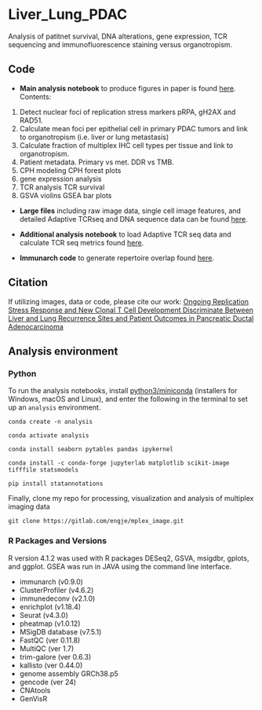 # Liver_Lung_PDAC
Analysis of patitnet survival, DNA alterations, gene expression, TCR sequencing and immunofluorescence staining versus organotropism.

## Code

- **Main analysis notebook** to produce figures in paper is found [here](https://github.com/engjen/Liver_Lung_PDAC/blob/main/20221025_PDAC_pipeline_Link.ipynb).
Contents:
1. Detect nuclear foci of replication stress markers pRPA, gH2AX and RAD51.
2. Calculate mean foci per epithelial cell in primary PDAC tumors and link to organotropism (i.e. liver or lung metastasis)
3. Calculate fraction of multiplex IHC cell types per tissue and link to organotropism.
4. Patient metadata. Primary vs met. DDR vs TMB.
5. CPH modeling CPH forest plots
6. gene expression analysis
7. TCR analysis TCR survival
8. GSVA violins GSEA bar plots

- **Large files** including raw image data, single cell image features, and detailed Adaptive TCRseq and DNA sequence data can be found [here](https://www.synapse.org/#!Synapse:syn51068458/files/).

- **Additional analysis notebook** to load Adaptive TCR seq data and calculate TCR seq metrics found [here](https://github.com/engjen/Liver_Lung_PDAC/blob/main/20231222_TCR_seq_RNA_seq_data_processing.ipynb).
- **Immunarch code** to generate repertoire overlap found [here](https://github.com/engjen/Liver_Lung_PDAC/blob/main/TCR_analysis.R).

## Citation

If utilizing images, data or code, please cite our work: [Ongoing Replication Stress Response and New Clonal T Cell Development Discriminate Between Liver and Lung Recurrence Sites and Patient Outcomes in Pancreatic Ductal Adenocarcinoma](https://www.biorxiv.org/content/10.1101/2022.05.04.490552v1)


## Analysis environment

### Python
To run the analysis notebooks, install [python3/miniconda](https://docs.conda.io/en/latest/miniconda.html) (installers for Windows, macOS and Linux), and enter the following in the terminal to set up an `analysis` environment. 

`conda create -n analysis`

`conda activate analysis`

`conda install seaborn pytables pandas ipykernel`

`conda install -c conda-forge jupyterlab matplotlib scikit-image tifffile statsmodels`

`pip install statannotations`

Finally, clone my repo for processing, visualization and analysis of multiplex imaging data

`git clone https://gitlab.com/engje/mplex_image.git`

### R Packages and Versions

R version 4.1.2 was used with R packages DESeq2, GSVA, msigdbr, gplots, and ggplot.  GSEA was run in JAVA using the command line interface.

- immunarch (v0.9.0)
- ClusterProfiler (v4.6.2)
- immunedeconv (v2.1.0)
- enrichplot (v1.18.4) 
- Seurat (v4.3.0)
- pheatmap (v1.0.12) 
- MSigDB database (v7.5.1)
- FastQC (ver 0.11.8) 
- MultiQC (ver 1.7)
- trim-galore (ver 0.6.3)
- kallisto (ver 0.44.0)
- genome assembly GRCh38.p5 
- gencode (ver 24) 
- CNAtools
- GenVisR 

